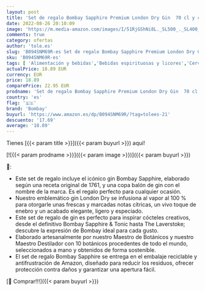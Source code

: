 ```yaml
---
layout: post
title: 'Set de regalo Bombay Sapphire Premium London Dry Gin  70 cl y copa balón de gin con el nombre de la marca'
date: 2022-08-26 20:10:09
image: 'https://m.media-amazon.com/images/I/51RjGShNi8L._SL500_._SL400_.jpg'
comments: true
category: ofertas
author: 'tole.es'
slug: 'B094SNM69R-es Set de regalo Bombay Sapphire Premium London Dry Gin 70 cl...'
sku: 'B094SNM69R-es'
tags: [ 'Alimentación y bebidas','Bebidas espirituosas y licores','Cervezas, vinos y licores','Ginebras','bombay','de','regalo','set','🇪🇸', ]
actualPrice: 18.89 EUR
currency: EUR
price: 18.89
comparePrice: 22.95 EUR
prodname: 'Set de regalo Bombay Sapphire Premium London Dry Gin  70 cl y copa balón de gin con el nombre de la marca'
country: 'es'
flag: '🇪🇸'
brand: 'Bombay'
buyurl: 'https://www.amazon.es/dp/B094SNM69R/?tag=tolees-21'
descuento: '17.69'
average: '18.89'
---
```


Tienes [{{< param title >}}]({{< param buyurl >}}) aqui!

[![{{< param prodname >}}]({{< param image >}})]({{< param buyurl >}})

🔎:

- Este set de regalo incluye el icónico gin Bombay Sapphire, elaborado según una receta original de 1761, y una copa balón de gin con el nombre de la marca. Es el regalo perfecto para cualquier ocasión.
- Nuestro emblemático gin London Dry se infusiona al vapor al 100 % para otorgarle unas frescas y marcadas notas cítricas, un vivo toque de enebro y un acabado elegante, ligero y especiado.
- Este set de regalo de gin es perfecto para inspirar cócteles creativos, desde el definitivo Bombay Sapphire & Tonic hasta The Laverstoke; descubre la expresión de Bombay ideal para cada gusto.
- Elaborado artesanalmente por nuestro Maestro de Botánicos y nuestro Maestro Destilador con 10 botánicos procedentes de todo el mundo, seleccionados a mano y obtenidos de forma sostenible.
- El set de regalo Bombay Sapphire se entrega en el embalaje reciclable y antifrustración de Amazon, diseñado para reducir los residuos, ofrecer protección contra daños y garantizar una apertura fácil.

[🛒 Comprar!!!]({{< param buyurl >}})
